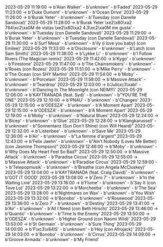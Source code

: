 2023-05-29 11:19:00 -> b'Alan Walker' - b'unknown' - b'Faded'
2023-05-29 11:23:00 -> b'Duke Dumont' - b'unknown' - b'Ocean Drive'
2023-05-29 11:26:00 -> b'Burak Yeter' - b'unknown' - b'Tuesday (con Danelle Sandoval)'
2023-05-29 11:28:00 -> b'Burak Yeter \xe2\x80\xa2 784\xc2\xa0M de vistas \xe2\x80\xa2 4.3\xc2\xa0M me gusta' - b'unknown' - b'Tuesday (con Danelle Sandoval)'
2023-05-29 11:29:00 -> b'Burak Yeter' - b'unknown' - b'Tuesday (con Danelle Sandoval)'
2023-05-29 11:30:00 -> b'Surf Mesa' - b'unknown' - b'ily (i love you baby) (con Emilee)'
2023-05-29 11:33:00 -> b'Disclosure' - b'unknown' - b'Latch (con Sam Smith)'
2023-05-29 11:38:00 -> b'Lykke Li' - b'unknown' - b'I Follow Rivers (The Magician remix)'
2023-05-29 11:42:00 -> b'Kygo' - b'unknown' - b'Firestone'
2023-05-29 11:47:00 -> b'The Chainsmokers' - b'unknown' - b'Roses (con Rozes)'
2023-05-29 11:51:00 -> b'Mike Perry' - b'unknown' - b'The Ocean (con SHY Martin)'
2023-05-29 11:54:00 -> b'Moby' - b'unknown' - b'Porcelain'
2023-05-29 11:58:00 -> b'Massive Attack' - b'unknown' - b'Teardrop'
2023-05-29 12:03:00 -> b'Jub\xc3\xabl' - b'unknown' - b'Dancing In The Moonlight (con NEIMY)'
2023-05-29 12:06:00 -> b'KAYTRANADA (feat. Syd)' - b'unknown' - b"YOU'RE THE ONE"
2023-05-29 12:10:00 -> b'PNAU' - b'unknown' - b'Changes'
2023-05-29 12:15:00 -> b'ODESZA' - b'unknown' - b'A Moment Apart'
2023-05-29 12:15:00 -> b'ODESZA' - b'unknown' - b'A Moment Apart'
2023-05-29 12:19:00 -> b'Moby' - b'unknown' - b'Natural Blues'
2023-05-29 12:24:00 -> b'Bicep' - b'unknown' - b'Glue'
2023-05-29 12:28:00 -> b'Klangkarussell' - b'unknown' - b"Sonnentanz (Sun Don't Shine) (con Will Heard)"
2023-05-29 12:32:00 -> b'Listenbee' - b'unknown' - b'Save Me'
2023-05-29 12:36:00 -> b'Air' - b'unknown' - b"La femme d'argent"
2023-05-29 12:43:00 -> b'Felix Jaehn' - b'unknown' - b"Ain't Nobody (Loves Me Better) (con Jasmine Thompson)"
2023-05-29 12:46:00 -> b'Moby' - b'unknown' - b'Why Does My Heart Feel So Bad?'
2023-05-29 12:50:00 -> b'Massive Attack' - b'unknown' - b'Paradise Circus'
2023-05-29 12:55:00 -> b'Massive Attack' - b'unknown' - b'Paradise Circus'
2023-05-29 12:59:00 -> b'Telepopmusik' - b'unknown' - b'Breathe (con Angela McCluskey)'
2023-05-29 13:04:00 -> b'KAYTRANADA (feat. Craig David)' - b'unknown' - b'GOT IT GOOD'
2023-05-29 13:08:00 -> b'Zero 7' - b'unknown' - b'In the Waiting Line'
2023-05-29 13:18:00 -> b'Flume' - b'unknown' - b'Say It (con Tove Lo)'
2023-05-29 13:22:00 -> b'Morcheeba' - b'unknown' - b'The Sea'
2023-05-29 13:28:00 -> b'Nightmares on Wax' - b'unknown' - b'You Wish'
2023-05-29 13:32:00 -> b'Bonobo' - b'unknown' - b'Rosewood'
2023-05-29 13:36:00 -> b'Zero 7' - b'unknown' - b'Destiny'
2023-05-29 13:41:00 -> b'Air' - b'unknown' - b'All I Need (con Beth Hirsch)'
2023-05-29 13:46:00 -> b'Quantic' - b'unknown' - b'Time Is the Enemy'
2023-05-29 13:50:00 -> b'ODESZA' - b'unknown' - b'Higher Ground (con Naomi Wild)'
2023-05-29 13:53:00 -> b'St Germain' - b'unknown' - b'Sure Thing'
2023-05-29 14:00:00 -> b'F\xc3\x84IS' - b'unknown' - b'Hey (con Afrojack)'
2023-05-29 14:03:00 -> b'Bonobo' - b'unknown' - b'Cirrus'
2023-05-29 14:09:00 -> b'Groove Armada' - b'unknown' - b'My Friend'
